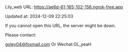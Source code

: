 Lily_web URL: https://ae6d-61-165-102-156.ngrok-free.app

Updated at: 2024-12-09 22:25:03

If you cannot open this URL, the server might be down.

Please contact: 

goley04@foxmail.com Or Wechat:GL_yeaH